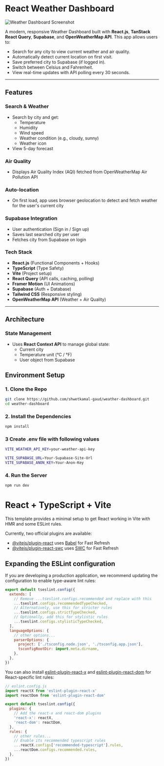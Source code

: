# React Weather Dashboard
![Weather Dashboard Screenshot](/Weather.png)

A modern, responsive Weather Dashboard built with **React.js**, **TanStack React Query**, **Supabase**, and **OpenWeatherMap API**. This app allows users to:

- Search for any city to view current weather and air quality.
- Automatically detect current location on first visit.
- Save preferred city to Supabase (if logged in).
- Switch between Celsius and Fahrenheit.
- View real-time updates with API polling every 30 seconds.

---

## Features

### Search & Weather
- Search by city and get:
  - Temperature
  - Humidity
  - Wind speed
  - Weather condition (e.g., cloudy, sunny)
  - Weather icon
- View 5-day forecast 

###  Air Quality
- Displays Air Quality Index (AQI) fetched from OpenWeatherMap Air Pollution API

###  Auto-location
- On first load, app uses browser geolocation to detect and fetch weather for the user's current city

### Supabase Integration
- User authentication (Sign in / Sign up)
- Saves last searched city per user
- Fetches city from Supabase on login

###  Tech Stack

- **React.js** (Functional Components + Hooks)
- **TypeScript** (Type Safety)
- **Vite** (Project setup)
- **React Query** (API calls, caching, polling)
- **Framer Motion** (UI Animations)
- **Supabase** (Auth + Database)
- **Tailwind CSS** (Responsive styling)
- **OpenWeatherMap API** (Weather + Air Quality)

---

##  Architecture

###  State Management
- Uses **React Context API** to manage global state:
  - Current city
  - Temperature unit (°C / °F)
  - User object from Supabase
## Environment Setup

### 1. Clone the Repo

```bash
git clone https://github.com/shwetkamal-gaud/weather-dashboard.git
cd weather-dashboard
```
 ### 2. Install the Dependencies

 ```bash
npm install
```
### 3 Create .env file with following values
```bash
VITE_WEATHER_API_KEY=your-weather-api-key

VITE_SUPABASE_URL=Your-Supabase-Site-Url
VITE_SUPABASE_ANON_KEY=Your-Anon-Key
```
### 4. Run the Server

```bash
npm run dev
```

# React + TypeScript + Vite

This template provides a minimal setup to get React working in Vite with HMR and some ESLint rules.

Currently, two official plugins are available:

- [@vitejs/plugin-react](https://github.com/vitejs/vite-plugin-react/blob/main/packages/plugin-react) uses [Babel](https://babeljs.io/) for Fast Refresh
- [@vitejs/plugin-react-swc](https://github.com/vitejs/vite-plugin-react/blob/main/packages/plugin-react-swc) uses [SWC](https://swc.rs/) for Fast Refresh

## Expanding the ESLint configuration

If you are developing a production application, we recommend updating the configuration to enable type-aware lint rules:

```js
export default tseslint.config({
  extends: [
    // Remove ...tseslint.configs.recommended and replace with this
    ...tseslint.configs.recommendedTypeChecked,
    // Alternatively, use this for stricter rules
    ...tseslint.configs.strictTypeChecked,
    // Optionally, add this for stylistic rules
    ...tseslint.configs.stylisticTypeChecked,
  ],
  languageOptions: {
    // other options...
    parserOptions: {
      project: ['./tsconfig.node.json', './tsconfig.app.json'],
      tsconfigRootDir: import.meta.dirname,
    },
  },
})
```

You can also install [eslint-plugin-react-x](https://github.com/Rel1cx/eslint-react/tree/main/packages/plugins/eslint-plugin-react-x) and [eslint-plugin-react-dom](https://github.com/Rel1cx/eslint-react/tree/main/packages/plugins/eslint-plugin-react-dom) for React-specific lint rules:

```js
// eslint.config.js
import reactX from 'eslint-plugin-react-x'
import reactDom from 'eslint-plugin-react-dom'

export default tseslint.config({
  plugins: {
    // Add the react-x and react-dom plugins
    'react-x': reactX,
    'react-dom': reactDom,
  },
  rules: {
    // other rules...
    // Enable its recommended typescript rules
    ...reactX.configs['recommended-typescript'].rules,
    ...reactDom.configs.recommended.rules,
  },
})
```
